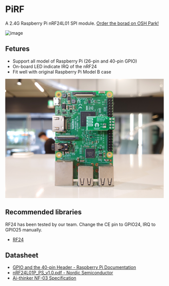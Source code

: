 # PiRF
A 2.4G Raspberry Pi nRF24L01 SPI module. [Order the borad on OSH Park!](https://oshpark.com/shared_projects/JfrGd6Lo)

![image](./image/IMG_1698.JPG)

## Fetures
- Support all model of Raspberry Pi (26-pin and 40-pin GPIO)
- On-board LED indicate IRQ of the nRF24
- Fit well with original Raspberry Pi Model B case

![image](./image/DSC_2128.JPG)

## Recommended libraries
RF24 has been tested by our team. Change the CE pin to GPIO24, IRQ to GPIO25 manually.
- [RF24](https://github.com/nRF24/RF24)

## Datasheet
- [GPIO and the 40-pin Header - Raspberry Pi Documentation](https://www.raspberrypi.com/documentation/computers/os.html#gpio-and-the-40-pin-header)
- [nRF24L01P_PS_v1.0.pdf - Nordic Semiconductor](https://infocenter.nordicsemi.com/pdf/nRF24L01P_PS_v1.0.pdf)
- [Ai-thinker NF-03 Specification](https://docs.ai-thinker.com/_media/nf-03_specification_en.pdf)
